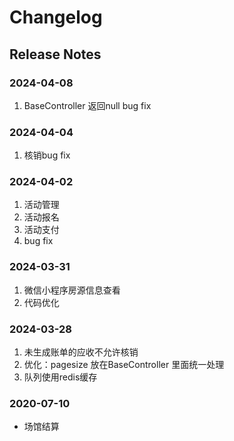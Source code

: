 # Changelog

## Release Notes

### 2024-04-08

1. BaseController 返回null bug fix

### 2024-04-04

1. 核销bug fix

### 2024-04-02

1. 活动管理
2. 活动报名
3. 活动支付
4. bug fix

### 2024-03-31

1. 微信小程序房源信息查看
2. 代码优化

### 2024-03-28

1. 未生成账单的应收不允许核销
2. 优化：pagesize 放在BaseController 里面统一处理
3. 队列使用redis缓存

### 2020-07-10

- 场馆结算
